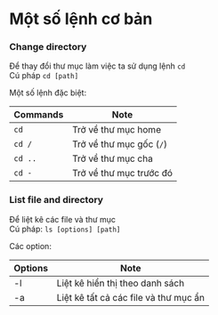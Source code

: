 # Một số lệnh cơ bản


### Change directory
Để thay đổi thư mục làm việc ta sử dụng lệnh `cd`\
Cú pháp `cd [path]`

Một số lệnh đặc biệt:

|Commands|Note|
|--------|----|
|`cd`|Trở về thư mục home|
|`cd /`|Trở về thư mục gốc (`/`)|
|`cd ..`|Trở về thư mục cha|
|`cd -`|Trở về thư mục trước đó|


### List file and directory
Để liệt kê các file và thư mục\
Cú pháp: `ls [options] [path]`

Các option:

|Options|Note|
|--------|----|
|-l|Liệt kê hiển thị theo danh sách|
|-a|Liệt kê tất cả các file và thư mục ẩn|
